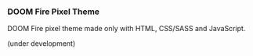 ### DOOM Fire Pixel Theme

DOOM Fire pixel theme made only with HTML, CSS/SASS and JavaScript.

(under development)
